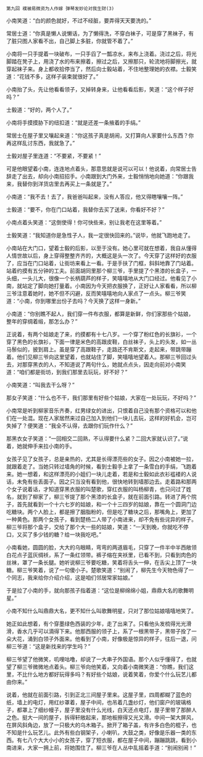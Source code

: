     第九回 襆被易微资为人作嫁 弹琴发妙论对我生财(3) 

   小南笑道：“白的颜色就好，不过不经脏，要弄得天天要洗的。”

   常居士道：“你真是懒人说懒话，为了懒得洗，不穿白袜子，可是穿了黑袜子，有了脏只图人家看不出，自己脚上多脏，你就管不着了。”

   小南将一只手提着一块破布，一只手舀了一瓢凉水，来布上浇着。浇过之后，将光脚踏在凳子上，用浇了水的布来擦着，擦过之后，又擦那只，轮流地将脚擦光，就穿起袜子来。身上都收拾停当了，然后向士毅站着，不住地整理她的衣襟。士毅笑道：“花钱不多，这样子装束就很好了。”

   小南抬了头，先让他看看领子，又掉转身来，让他看看后影，笑道：“这个样子好吗？”

   士毅道：“好的，两个人了。”

   小南将手摸摸胁下的纽扣道：“就是还差一条掖着的手绢。”

   常居士在屋子里又嚷起来道：“你这孩子真是胡闹，又打算向人家要什么东西？你再这样乱讨东西，我就急了。”

   士毅对屋子里连道：“不要紧，不要紧！”

   可是他眼望着小南，连连地点着头，那意思就是说可以可以！他说着，向常居士告辞走了出去，却向小南招招手。小南跟到大门外来，士毅悄悄地向她道：“你跟我来，我替你到洋货店里去再买上一条就是了。”

   小南道：“我不去！去了，我爸爸叫起来，没有人答应，他又得瞎嚷嚷一阵。”

   士毅道：“要不，你在门口站着，我替你去买了送来，你看好不好？”

   小南点着头笑道：“这倒使得！你可快些来，别让我老在这里等着。”

   士毅笑道：“我知道你是急性子人，我一定很快回来的。”说毕，他就飞跑地走了。

   小南站在大门口，望着士毅的后影，以至于没有。她心里可就在想着，我自从懂得人情世故以后，身上穿得整整齐齐的，大概这是头一次了。今天穿了这样好的衣服了，应当在门口站着，让街坊来看上一看。于是手扶了门框，斜斜地靠了门站着。站着约摸有五分钟的工夫。前面胡同里那个柳三爷，手里提了个黑漆的长盒子，一头细，一头儿大，很像一个长柄葫芦的样子，笑嘻嘻地从大门口经过。他看见了小南，就站定了脚向她打量着。小南因为今天把衣服换了，正好让人家看看，所以柳三爷注意着她时，她不但不闪避，反而笑嘻嘻地向人家点了一点头。柳三爷笑道：“小南，你到哪里出份子去吗？今天换了这样一身新。”

   小南道：“你别瞧不起人，我们穿一件布衣服，都算是新鲜，你们家那些个姑娘，整年的穿绸着缎，那怎么办？”

   正说着，有两个姑娘走了来，约摸都有十七八岁。一个穿了粉红色的长旗衫，一个穿了黑色的长旗衫，下面一律是米色的高跟皮鞋，白丝袜子，头上的头发，如一丛马鬃似的，披到肩上。虽是穿了高跟鞋子，走路还不肯斯文，走起来，带跳带蹦着。他们见柳三爷向这里望着，也就站住了脚，笑嘻嘻地望着人。那柳三爷回过头去，对那穿黑衣的人，不知道说了两句什么，她就点点头，因走向前对小南笑道：“咱们都是街坊，到我们那里去玩玩，好不好？”

   小南笑道：“叫我去干么呀？”

   那女子笑道：“什么也不干，我们那里有好些个姑娘，大家在一处玩玩，不好吗？”

   小南常是听到柳家音乐齐奏，红男绿女的进出，只恨着自己没有那个资格可以和他们在一处混。现在人家居然来过自己加入到他们一块儿去玩，这样的好机会，岂可失掉了？便笑道：“我全不认得，去跟你们玩作什么？”

   那黑衣女子笑道：“一回相交二回熟，不认得要什么紧？二回大家就认识了。”说着，她就伸手来拉小南的手。

   女孩子见了女孩子，总是亲热的，尤其是长得漂亮些的女子。因之小南被她一拉，就跟着走了。当她只转过墙角的时候，看到士毅手上拿了一条雪白的手绢，飞跑着来。她一想着，和这样漂亮的小姐们一块儿走着，若是和士毅如此衣衫褴褛的人说话，未免有些丢面子。因之只当没有看到他，很快地转到墙那边去。走着路和那两个女子说着话，才知道穿黑衣服的叫楚歌，穿红衣服的叫杨柳青，也只问过了姓名，就到了柳家了，柳三爷提了那个黑漆的长盒子，就在前面引路。转进了两个院子，首先就看到一个十六七岁的姑娘，和一个十三四岁的姑娘，靠在一个圆洞门边吃糖块。两个人脸上，都是擦了胭脂粉的，但是吃了糖块之后，那嘴角上，更加了一种黄色。那两个女孩子，看到楚杨二人带了小南进来，却不免有些诧异的样子。柳三爷将那个盒子，交给了那个大一些的姑娘，笑道：“一天到晚，你就吃不停口，又买了多少钱的糖？给一块我吃吧。”

   小南看她，圆圆的脸，大大的乌眼睛，弯弯的两道眉毛，只穿了一件半中半西敞领白花点子蓝灰绸袄，系了一条红领带。裤子缩在夹袄里，已看不到，只看到肉色的丝袜，罩了一条长腿。她听说柳三爷要吃糖，笑着将舌头一伸，在舌尖上顶了一块糖。柳三爷笑着，说了一句傻小子。楚歌笑道：“别闹了，柳先生今天物色得了一个同志，我来给你介绍介绍，这是咱们邻居常家姑娘。”

   于是拉了小南的手，就向那孩子指着道：“这位是柳绵绵小姐，鼎鼎大名的歌舞明星。”

   小南不知什么叫鼎鼎大名，更不知什么叫歌舞明星，只对了那位姑娘嘻嘻地笑了。

   她正如此想着，有个穿墨绿色西装的少年，走了出来了。只看他头发梳得光光滑滑，香水几乎可以滴得下来。他那西服的领子上，系了一根黑带子，黑带子拴了一朵大花，涌到白领子外面来。他看到了小南，好像极是惊异的样子，往后一退，问柳三爷道：“这是新找来的学生吗？”

   柳三爷望了他微笑，叽哩咕噜，却说了一大串子外国语。那个人似乎懂得了，也就望了柳三爷微微地点着头。柳三爷向他笑着，又向着小南微笑道：“你瞧，我们这里，不比什么地方都好玩得多吗？有好些个姑娘，说着笑着，你爱个什么玩艺儿都由你来。”

   说着，他就在前面引路，引到正北三间屋子里来。这屋子里，四周都糊了蓝色的纸，墙上的电灯，用红纱罩着，屋子中间，也吊着几盏纱灯，他们窗户的玻璃格子，都罩上了细纱幔子，屋子里没有什么光线，白天还点电灯，屋子里带了那醉人之色。挺大一间的屋子，拆得轩敞起来，那地板擦得又光又滑。中间一架大屏风，在屏风斜角边，放了一只极大的乌木箱子。掀开了箱子盖，有许多白色的棍子，也不知是什么玩艺儿。此外有些白钢架子，小喇叭，大鼓之类，好像是乐器一类的东西。有七八个大大小小的女孩子，穿了短衣服，都在屋子中间，蹦蹦跳跳，看到小南进来，大家一拥上前，将她围住了。柳三爷在人丛中乱摇着手道：“别闹别闹！”

